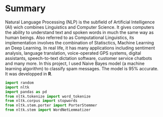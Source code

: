 
# Summary

Natural Language Processing (NLP) is the subfield of Artificial Intelligence (AI) wich combines Linguistics and Computer Science. It gives computers the ability to understand text and spoken words in much the same way as human beings. Also referred to as Computational Linguistics, its implementation involves the combination of Statisctics, Machine Learning an Deep Learning. In real life, it has many applications including sentiment analysis, language translation, voice-operated GPS systems, digital assistants, speech-to-text dictation software, customer service chatbots and many more. In this project, I used Naive Bayes model (a machine learning algorithm) to classify spam messages. The model is 95% accurate. It was developped in **R**.

```python
import random
import nltk
import pandas as pd
from nltk.tokenize import word_tokenize
from nltk.corpus import stopwords
from nltk.stem.porter import PorterStemmer
from nltk.stem import WordNetLemmatizer
```
